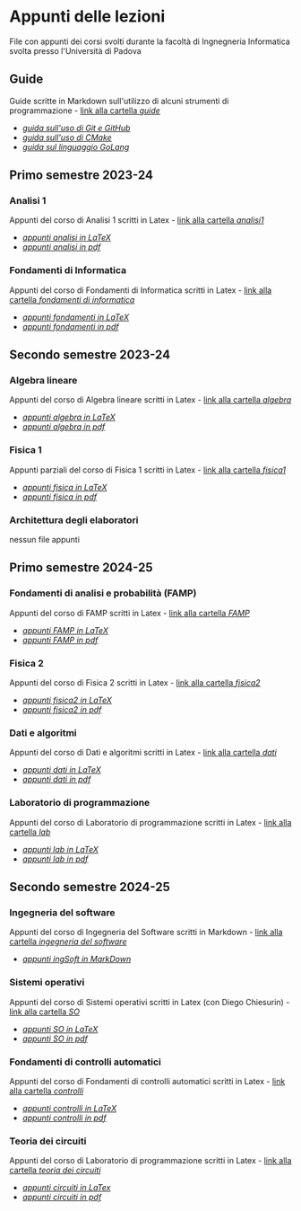 # Appunti delle lezioni
File con appunti dei corsi svolti durante la facoltà di Ingnegneria Informatica svolta presso l'Università di Padova

## Guide
Guide scritte in Markdown sull'utilizzo di alcuni strumenti di programmazione - [link alla cartella _guide_](guide/)
- [_guida sull'uso di Git e GitHub_](guide/git.md)
- [_guida sull'uso di CMake_](guide/cmake.md)
- [_guida sul linguaggio GoLang_](guide/golang.md)

## Primo semestre 2023-24
### Analisi 1
Appunti del corso di Analisi 1 scritti in Latex - [link alla cartella _analisi1_](23-24_analisi%201/)
* [_appunti analisi in LaTeX_](23-24_analisi%201/analisi1.tex)
* [_appunti analisi in pdf_](23-24_analisi%201/analisi1.pdf)

### Fondamenti di Informatica
Appunti del corso di Fondamenti di Informatica scritti in Latex - [link alla cartella _fondamenti di informatica_](23-24_fondamenti%20di%20informatica/)
* [_appunti fondamenti in LaTeX_](23-24_fondamenti%20di%20informatica/fondamenti.tex)
* [_appunti fondamenti in pdf_](23-24_fondamenti%20di%20informatica/fondamenti.pdf)

## Secondo semestre 2023-24
### Algebra lineare
Appunti del corso di Algebra lineare scritti in Latex - [link alla cartella _algebra_](23-24_algebra/)
* [_appunti algebra in LaTeX_](23-24_algebra/algebra.tex)
* [_appunti algebra in pdf_](23-24_algebra/algebra.pdf)

### Fisica 1
Appunti parziali del corso di Fisica 1 scritti in Latex - [link alla cartella _fisica1_](23-24_fisica%201/)
* [_appunti fisica in LaTeX_](23-24_fisica%201/fisica1.tex)
* [_appunti fisica in pdf_](23-24_fisica%201/fisica1.pdf)

### Architettura degli elaboratori
nessun file appunti

## Primo semestre 2024-25
### Fondamenti di analisi e probabilità (FAMP)
Appunti del corso di FAMP scritti in Latex - [link alla cartella _FAMP_](24-25_fondamenti%20di%20analisi%20e%20probabilità/)
* [_appunti FAMP in LaTeX_](24-25_fondamenti%20di%20analisi%20e%20probabilità/famp.tex)
* [_appunti FAMP in pdf_](24-25_fondamenti%20di%20analisi%20e%20probabilità/famp.pdf)

### Fisica 2
Appunti del corso di Fisica 2 scritti in Latex - [link alla cartella _fisica2_](24-25_fisica%202/)
* [_appunti fisica2 in LaTeX_](24-25_fisica%202/fisica2.tex)
* [_appunti fisica2 in pdf_](24-25_fisica%202/fisica2.pdf)

### Dati e algoritmi
Appunti del corso di Dati e algoritmi scritti in Latex - [link alla cartella _dati_](24-25_dati%20e%20algoritmi)
* [_appunti dati in LaTeX_](24-25_dati%20e%20algoritmi/dati.tex)
* [_appunti dati in pdf_](24-25_dati%20e%20algoritmi/dati.pdf)

### Laboratorio di programmazione
Appunti del corso di Laboratorio di programmazione scritti in Latex - [link alla cartella _lab_](24-25_laboratorio%20di%20programmazione)
* [_appunti lab in LaTeX_](24-25_laboratorio%20di%20programmazione/lab.tex)
* [_appunti lab in pdf_](24-25_laboratorio%20di%20programmazione/lab.pdf)

## Secondo semestre 2024-25
### Ingegneria del software
Appunti del corso di Ingegneria del Software scritti in Markdown - [link alla cartella _ingegneria del software_](24-25_ingegneria%20del%20software)
* [_appunti ingSoft in MarkDown_](24-25_ingegneria%20del%20software/ing_soft.md)

### Sistemi operativi
Appunti del corso di Sistemi operativi scritti in Latex (con Diego Chiesurin) - [link alla cartella _SO_](24-25_sistemi%20operativi)
* [_appunti SO in LaTeX_](24-25_sistemi%20operativi/sistemi_operativi.tex)
* [_appunti SO in pdf_](24-25_sistemi%20operativi/sistemi_operativi.pdf)

### Fondamenti di controlli automatici
Appunti del corso di Fondamenti di controlli automatici scritti in Latex - [link alla cartella _controlli_](24-25_fondamenti%20di%20controlli%20automatici)
* [_appunti controlli in LaTeX_](24-25_fondamenti%20di%20controlli%20automatici/controlli.tex)
* [_appunti controlli in pdf_](24-25_fondamenti%20di%20controlli%20automatici/controlli.pdf)

### Teoria dei circuiti
Appunti del corso di Laboratorio di programmazione scritti in Latex - [link alla cartella _teoria dei circuiti_](24-25_teoria%20dei%20circuiti)
* [_appunti circuiti in LaTex_](24-25_teoria%20dei%20circuiti/circuiti.tex)
* [_appunti circuiti in pdf_](24-25_teoria%20dei%20circuiti/circuiti.pdf)
